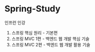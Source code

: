# Spring-Study

인프런 인강
1. 스프링 핵심 원리 - 기본편
2. 스프링 MVC 1편 - 백엔드 웹 개발 핵심 기술
3. 스프링 MVC 2편 - 백엔드 웹 개발 활용 기술

